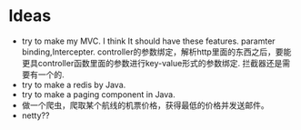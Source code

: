 # Ideas
- try to make my MVC.
  I think It should have these features.
  paramter binding,Intercepter.
  controller的参数绑定，解析http里面的东西之后，要能更具controller函数里面的参数进行key-value形式的参数绑定.
  拦截器还是需要有一个的.
- try to make a redis by Java.
- try to make a paging component in Java.
- 做一个爬虫，爬取某个航线的机票价格，获得最低的价格并发送邮件。
- netty??